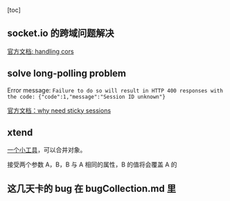 [toc]

## socket.io 的跨域问题解决

[官方文档: handling cors](https://socket.io/docs/v4/handling-cors/)

## solve long-polling problem

Error message:
`Failure to do so will result in HTTP 400 responses with the code: {"code":1,"message":"Session ID unknown"}`

[官方文档：why need sticky sessions](https://socket.io/docs/v4/using-multiple-nodes/#Using-Node-js-Cluster)

## xtend

[一个小工具](https://www.npmjs.com/package/xtend)，可以合并对象。

接受两个参数 A，B，B 与 A 相同的属性，B 的值将会覆盖 A 的

## 这几天卡的 bug 在 bugCollection.md 里

